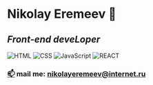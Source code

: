 # **Nikolay Eremeev** 👋

## *Front-end deveLoper*
![HTML](https://img.shields.io/badge/-HTML-2F4F4F?style=for-the-badge&logo=html5)
![CSS](https://img.shields.io/badge/-CSS-2F4F4F?style=for-the-badge&logo=css3)
![JavaScript](https://img.shields.io/badge/-JAVASCRIPT-2F4F4F?style=for-the-badge&logo=javascript)
![REACT](https://img.shields.io/badge/-REACTJS-2F4F4F?style=for-the-badge&logo=react)
### <a href='https://emojitool.ru/closed-mailbox-with-raised-flag'>📫</a> mail me: nikolayeremeev@internet.ru

<!--
**horoshere/horoshere** is a ✨ _special_ ✨ repository because its `README.md` (this file) appears on your GitHub profile.

Here are some ideas to get you started:

- 🔭 I’m currently working on ...
- 🌱 I’m currently learning ...
- 👯 I’m looking to collaborate on ...
- 🤔 I’m looking for help with ...
- 💬 Ask me about ...
- 📫 How to reach me: ...
- 😄 Pronouns: ...
- ⚡ Fun fact: ...
-->
